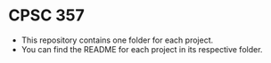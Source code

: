 # CPSC 357
- This repository contains one folder for each project.
- You can find the README for each project in its respective folder.

